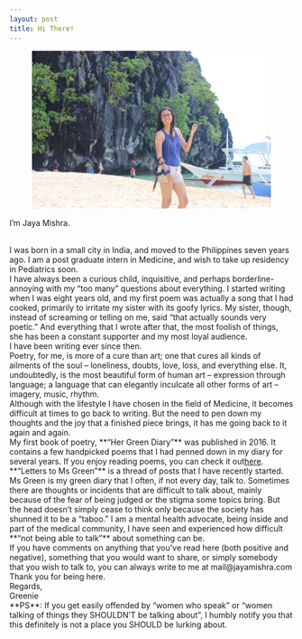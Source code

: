 ```yaml
---
layout: post
title: Hi There!
---
```

<figure>
  <img alt="Jaya Mishra" src="assets/images/2.jpg" />
</figure>

I’m Jaya Mishra.

<br>
I was born in a small city in India, and moved to the Philippines seven years ago. I am a post graduate intern in Medicine, and wish to take up residency in Pediatrics soon. 

<br>
I have always been a curious child, inquisitive, and perhaps borderline-annoying with my “too many” questions about everything. I started writing when I was eight years old, and my first poem was actually a song that I had cooked, primarily to irritate my sister with its goofy lyrics. My sister, though, instead of screaming or telling on me, said “that actually sounds very poetic.” And everything that I wrote after that, the most foolish of things, she has been a constant supporter and my most loyal audience.

<br>
I have been writing ever since then.

<br>
Poetry, for me, is more of a cure than art; one that cures all kinds of ailments of the soul – loneliness, doubts, love, loss, and everything else. It, undoubtedly, is the most beautiful form of human art – expression through language; a language that can elegantly inculcate all other forms of art – imagery, music, rhythm. 

<br>
Although with the lifestyle I have chosen in the field of Medicine, it becomes difficult at times to go back to writing. But the need to pen down my thoughts and the joy that a finished piece brings, it has me going back to it again and again. 

<br>
My first book of poetry, **“Her Green Diary”** was published in 2016. It contains a few handpicked poems that I had penned down in my diary for several years. If you enjoy reading poems, you can check it out<a target="_blank" href="https://www.amazon.in/Her-Green-Diary-Jaya-Mishra-ebook/dp/B01M0ABC35">here</a>. 
 
<br>
**“Letters to Ms Green”** is a thread of posts that I have recently started. Ms Green is my green diary that I often, if not every day, talk to. Sometimes there are thoughts or incidents that are difficult to talk about, mainly because of the fear of being judged or the stigma some topics bring. But the head doesn’t simply cease to think only because the society has shunned it to be a “taboo.” I am a mental health advocate, being inside and part of the medical community, I have seen and experienced how difficult **“not being able to talk”** about something can be. 

<br>
If you have comments on anything that you’ve read here (both positive and negative), something that you would want to share, or simply somebody that you wish to talk to, you can always write to me at mail@jayamishra.com

<br>
Thank you for being here.

<br>
Regards,
<br>
Greenie

<br>
**PS**: If you get easily offended by “women who speak” or “women talking of things they SHOULDN’T be talking about”, I humbly notify you that this definitely is not a place you SHOULD be lurking about. 
